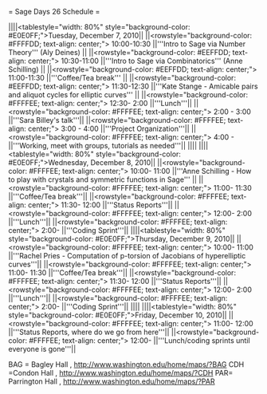 = Sage Days 26 Schedule =


||||<tablestyle="width: 80%" style="background-color: #E0E0FF;">Tuesday, December 7, 2010||
||<rowstyle="background-color: #FFFFDD; text-align: center;"> 10:00-10:30  ||'''Intro to Sage via Number Theory''' (Aly Deines) ||
||<rowstyle="background-color: #EEFFDD; text-align: center;"> 10:30-11:00  ||'''Intro to Sage via Combinatorics''' (Anne Schilling) ||
||<rowstyle="background-color: #EEFFDD; text-align: center;"> 11:00-11:30  ||'''Coffee/Tea break''' ||
||<rowstyle="background-color: #EEFFDD; text-align: center;"> 11:30-12:30  ||'''Kate Stange - Amicable pairs and aliquot cycles for elliptic curves''' ||
||<rowstyle="background-color: #FFFFEE; text-align: center;"> 12:30- 2:00  ||'''Lunch'''||
||<rowstyle="background-color: #FFFFEE; text-align: center;"> 2:00 - 3:00  ||'''Sara Billey's talk'''||
||<rowstyle="background-color: #FFFFEE; text-align: center;"> 3:00 - 4:00  ||'''Project Organization'''||
||<rowstyle="background-color: #FFFFEE; text-align: center;"> 4:00 -       ||'''Working, meet with groups, tutorials as needed'''||
||||
||||<tablestyle="width: 80%" style="background-color: #E0E0FF;">Wednesday, December 8, 2010||
||<rowstyle="background-color: #FFFFEE; text-align: center;"> 10:00- 11:00  ||'''Anne Schilling - How to play with crystals and symmetric functions in Sage''' ||
||<rowstyle="background-color: #FFFFEE; text-align: center;"> 11:00- 11:30  ||'''Coffee/Tea break'''||
||<rowstyle="background-color: #FFFFEE; text-align: center;"> 11:30- 12:00  ||'''Status Reports'''||
||<rowstyle="background-color: #FFFFEE; text-align: center;"> 12:00-  2:00  ||'''Lunch'''||
||<rowstyle="background-color: #FFFFEE; text-align: center;">  2:00-        ||'''Coding Sprint'''||
||||<tablestyle="width: 80%" style="background-color: #E0E0FF;">Thursday, December 9, 2010||
||<rowstyle="background-color: #FFFFEE; text-align: center;"> 10:00- 11:00  ||'''Rachel Pries - Computation of p-torsion of Jacobians of hyperelliptic curves'''||
||<rowstyle="background-color: #FFFFEE; text-align: center;"> 11:00- 11:30  ||'''Coffee/Tea break'''||
||<rowstyle="background-color: #FFFFEE; text-align: center;"> 11:30- 12:00  ||'''Status Reports'''||
||<rowstyle="background-color: #FFFFEE; text-align: center;"> 12:00-  2:00  ||'''Lunch'''||
||<rowstyle="background-color: #FFFFEE; text-align: center;">  2:00-        ||'''Coding Sprint'''||
||||
||||<tablestyle="width: 80%" style="background-color: #E0E0FF;">Friday, December 10, 2010||
||<rowstyle="background-color: #FFFFEE; text-align: center;"> 11:00- 12:00  ||'''Status Reports, where do we go from here'''||
||<rowstyle="background-color: #FFFFEE; text-align: center;"> 12:00-        ||'''Lunch/coding sprints until everyone is gone'''||


BAG = Bagley Hall , http://www.washington.edu/home/maps/?BAG
CDH =Condon Hall , http://www.washington.edu/home/maps/?CDH
PAR= Parrington Hall , http://www.washington.edu/home/maps/?PAR
